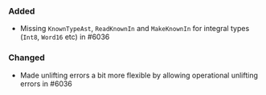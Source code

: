 ### Added

- Missing `KnownTypeAst`, `ReadKnownIn` and `MakeKnownIn` for integral types (`Int8`, `Word16` etc) in #6036

### Changed

- Made unlifting errors a bit more flexible by allowing operational unlifting errors in #6036
